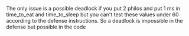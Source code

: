 The only issue is a possible deadlock if you put 2 philos and put 1 ms in time_to_eat and time_to_sleep but you can't test these values under 60 according to the defense instructions. So a deadlock is impossible in the defense but possible in the code
